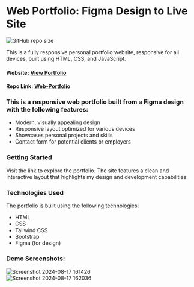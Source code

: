 # Web Portfolio: Figma Design to Live Site

![GitHub repo size](https://img.shields.io/github/repo-size/prxjay/Web-Portfolio)

This is a fully responsive personal portfolio website, responsive for all devices, built using HTML, CSS, and JavaScript.

#### Website: [View Portfolio](https://your-portfolio-link.com)
#### Repo Link: [Web-Portfolio](https://github.com/prxjay/Web-Portfolio)

### This is a responsive web portfolio built from a Figma design with the following features:
- Modern, visually appealing design
- Responsive layout optimized for various devices
- Showcases personal projects and skills
- Contact form for potential clients or employers

### Getting Started
Visit the link to explore the portfolio. The site features a clean and interactive layout that highlights my design and development capabilities.

### Technologies Used
The portfolio is built using the following technologies:

- HTML
- CSS
- Tailwind CSS
- Bootstrap
- Figma (for design)

### Demo Screenshots:
![Screenshot 2024-08-17 161426](https://github.com/user-attachments/assets/8ab5de0c-ef4c-4e8a-96c2-b8411b2e2d7e)
<br>
![Screenshot 2024-08-17 162036](https://github.com/user-attachments/assets/171f1e9c-8731-4e6c-8443-cf9016dcc8d6)
